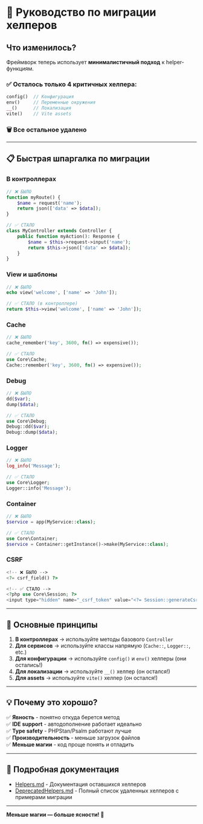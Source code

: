 # 🚀 Руководство по миграции хелперов

## Что изменилось?

Фреймворк теперь использует **минималистичный подход** к helper-функциям.

### ✅ Осталось только 4 критичных хелпера:

```php
config()  // Конфигурация
env()     // Переменные окружения
__()      // Локализация
vite()    // Vite assets
```

### 🗑️ Все остальное удалено

---

## 📋 Быстрая шпаргалка по миграции

### В контроллерах

```php
// ❌ БЫЛО
function myRoute() {
    $name = request('name');
    return json(['data' => $data]);
}

// ✅ СТАЛО
class MyController extends Controller {
    public function myAction(): Response {
        $name = $this->request->input('name');
        return $this->json(['data' => $data]);
    }
}
```

### View и шаблоны

```php
// ❌ БЫЛО
echo view('welcome', ['name' => 'John']);

// ✅ СТАЛО (в контроллере)
return $this->view('welcome', ['name' => 'John']);
```

### Cache

```php
// ❌ БЫЛО
cache_remember('key', 3600, fn() => expensive());

// ✅ СТАЛО
use Core\Cache;
Cache::remember('key', 3600, fn() => expensive());
```

### Debug

```php
// ❌ БЫЛО
dd($var);
dump($data);

// ✅ СТАЛО
use Core\Debug;
Debug::dd($var);
Debug::dump($data);
```

### Logger

```php
// ❌ БЫЛО
log_info('Message');

// ✅ СТАЛО
use Core\Logger;
Logger::info('Message');
```

### Container

```php
// ❌ БЫЛО
$service = app(MyService::class);

// ✅ СТАЛО
use Core\Container;
$service = Container::getInstance()->make(MyService::class);
```

### CSRF

```php
<!-- ❌ БЫЛО -->
<?= csrf_field() ?>

<!-- ✅ СТАЛО -->
<?php use Core\Session; ?>
<input type="hidden" name="_csrf_token" value="<?= Session::generateCsrfToken() ?>">
```

---

## 🎯 Основные принципы

1. **В контроллерах** → используйте методы базового `Controller`
2. **Для сервисов** → используйте классы напрямую (`Cache::`, `Logger::`, etc.)
3. **Для конфигурации** → используйте `config()` и `env()` хелперы (они остались!)
4. **Для локализации** → используйте `__()` хелпер (он остался!)
5. **Для assets** → используйте `vite()` хелпер (он остался!)

---

## 💡 Почему это хорошо?

✅ **Явность** - понятно откуда берется метод  
✅ **IDE support** - автодополнение работает идеально  
✅ **Type safety** - PHPStan/Psalm работают лучше  
✅ **Производительность** - меньше загрузок файлов  
✅ **Меньше магии** - код проще понять и отладить  

---

## 📖 Подробная документация

- [Helpers.md](Helpers.md) - Документация оставшихся хелперов
- [DeprecatedHelpers.md](DeprecatedHelpers.md) - Полный список удаленных хелперов с примерами миграции

---

**Меньше магии — больше ясности! 🎯**

